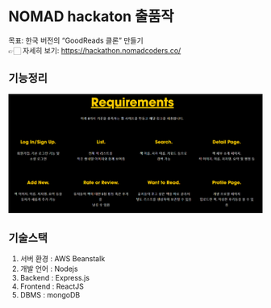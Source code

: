 # NOMAD hackaton 출품작
목표: 한국 버전의 “GoodReads 클론” 만들기  
👉🏻 자세히 보기: https://hackathon.nomadcoders.co/ 


## 기능정리
![function](./doc/function.png)
## 기술스택
1) 서버 환경 : AWS Beanstalk
2) 개발 언어 : Nodejs
3) Backend : Express.js
4) Frontend : ReactJS
5) DBMS : mongoDB
